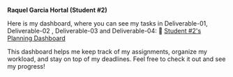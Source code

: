 **Raquel Garcia Hortal (Student #2)**

Here is my dashboard, where you can see my tasks in Deliverable-01, Deliverable-02 , Deliverable-03 and Deliverable-04:
🔗 [Student #2's Planning Dashboard](https://github.com/users/javpalgon/projects/1/views/10)

This dashboard helps me keep track of my assignments, organize my workload, and stay on top of my deadlines. Feel free to check it out and see my progress!
